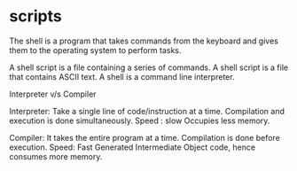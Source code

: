 # scripts
The shell is a program that takes commands from the keyboard and gives them to the operating system to perform tasks.

A shell script is a file containing a series of commands.
A shell script is a file that contains ASCII text.
A shell is a command line interpreter.

Interpreter v/s Compiler

Interpreter: 
Take a single line of code/instruction at a time.
Compilation and execution is done simultaneously.
Speed : slow
Occupies less memory.

Compiler:
It takes the entire program at a time.
Compilation is done before execution.
Speed: Fast
Generated Intermediate Object code, hence consumes more memory.
